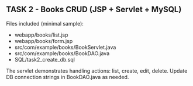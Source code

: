TASK 2 - Books CRUD (JSP + Servlet + MySQL)
-------------------------------------------
Files included (minimal sample):
- webapp/books/list.jsp
- webapp/books/form.jsp
- src/com/example/books/BookServlet.java
- src/com/example/books/BookDAO.java
- SQL/task2_create_db.sql

The servlet demonstrates handling actions: list, create, edit, delete.
Update DB connection strings in BookDAO.java as needed.
